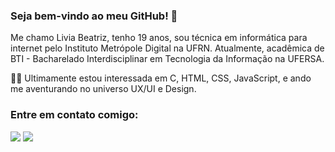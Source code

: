 ### Seja bem-vindo ao meu GitHub!  :wave:
Me chamo Livia Beatriz, tenho 19 anos, sou técnica em informática para internet pelo Instituto Metrópole Digital na UFRN. Atualmente, acadêmica de BTI - Bacharelado Interdisciplinar em Tecnologia da Informação na UFERSA.  

:woman_technologist: Ultimamente estou interessada em C, HTML, CSS, JavaScript, e ando me aventurando no universo UX/UI e Design.

### Entre em contato comigo:
[<img src="https://img.shields.io/badge/Gmail-D14836?style=for-the-badge&logo=gmail&logoColor=white" />](mailto:liviabeatrizmaia7@gmail.com)   [<img src = "https://img.shields.io/badge/instagram-%23E4405F.svg?&style=for-the-badge&logo=instagram&logoColor=white">](https://www.instagram.com/liviabeatrizml/)
